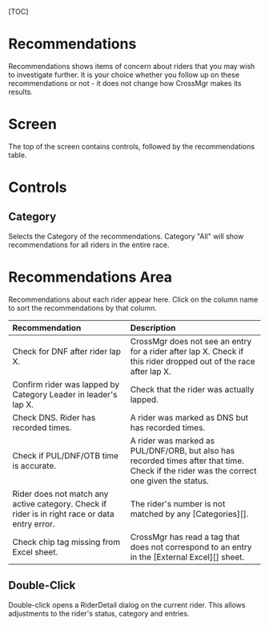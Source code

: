 [TOC]

# Recommendations
Recommendations shows items of concern about riders that you may wish to investigate further.
It is your choice whether you follow up on these recommendations or not - it does not change how CrossMgr makes its results.

# Screen
The top of the screen contains controls, followed by the recommendations table.

# Controls
## Category
Selects the Category of the recommendations.  Category "All" will show recommendations for all riders in the entire race.

# Recommendations Area

Recommendations about each rider appear here.  Click on the column name to sort the recommendations by that column.

Recommendation|Description
:-------------|:----------
Check for DNF after rider lap X.|CrossMgr does not see an entry for a rider after lap X.  Check if this rider dropped out of the race after lap X.
Confirm rider was lapped by Category Leader in leader's lap X.|Check that the rider was actually lapped.
Check DNS.  Rider has recorded times.|A rider was marked as DNS but has recorded times.
Check if PUL/DNF/OTB time is accurate.|A rider was marked as PUL/DNF/ORB, but also has recorded times after that time.  Check if the rider was the correct one given the status.
Rider does not match any active category.  Check if rider is in right race or data entry error.|The rider's number is not matched by any [Categories][].
Check chip tag missing from Excel sheet.|CrossMgr has read a tag that does not correspond to an entry in the [External Excel][] sheet.

## Double-Click
Double-click opens a RiderDetail dialog on the current rider.  This allows adjustments to the rider's status, category and entries.
